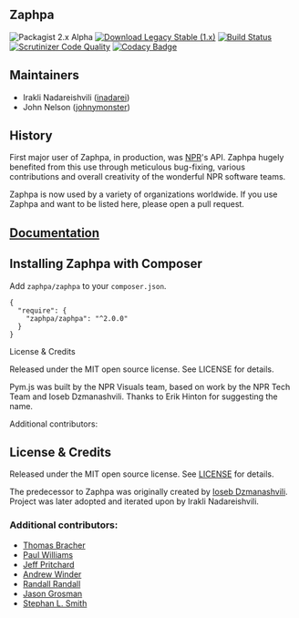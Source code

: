 ## Zaphpa

![Packagist 2.x Alpha](http://b.repl.ca/v1/Packagist-2.x_Alpha-green.png)
[![Download Legacy Stable (1.x)](http://b.repl.ca/v1/Download-Legacy_Stable%20%281.x%29-orange.png)](https://github.com/zaphpa/zaphpa/releases/tag/1.2.2)
[![Build Status](https://scrutinizer-ci.com/g/zaphpa/zaphpa/badges/build.png?b=v2.x)](https://scrutinizer-ci.com/g/zaphpa/zaphpa/build-status/v2.x)
[![Scrutinizer Code Quality](https://scrutinizer-ci.com/g/zaphpa/zaphpa/badges/quality-score.png?b=v2.x)](https://scrutinizer-ci.com/g/zaphpa/zaphpa/?branch=v2.x)
[![Codacy Badge](https://www.codacy.com/project/badge/9f4d07595b3b40278d29c7125037af87)](https://www.codacy.com/public/irakli/zaphpa_2)

## Maintainers

* Irakli Nadareishvili ([inadarei](http://github.com/inadarei))
* John Nelson ([johnymonster](http://github.com/johnymonster))

## History

First major user of Zaphpa, in production, was [NPR](http://npr.org)'s API. Zaphpa hugely benefited
from this use through meticulous bug-fixing, various contributions and overall creativity of the
wonderful NPR software teams.

Zaphpa is now used by a variety of organizations worldwide. If you use Zaphpa and want to be listed here,
please open a pull request.

## [Documentation](http://zaphpa.org)

## Installing Zaphpa with Composer

Add `zaphpa/zaphpa` to your `composer.json`.

```
{
  "require": {
    "zaphpa/zaphpa": "^2.0.0"
  }
}
```

License & Credits

Released under the MIT open source license. See LICENSE for details.

Pym.js was built by the NPR Visuals team, based on work by the NPR Tech Team and Ioseb Dzmanashvili. Thanks to Erik Hinton for suggesting the name.

Additional contributors:


## License & Credits

Released under the MIT open source license. See [LICENSE](LICENSE) for details.

The predecessor to Zaphpa was originally created by [Ioseb Dzmanashvili](http://github.com/iosebi). Project
was later adopted and iterated upon by Irakli Nadareishvili.

### Additional contributors:

- [Thomas Bracher](https://github.com/ThomasBracher)
- [Paul Williams](https://github.com/paulprogrammer)
- [Jeff Pritchard](https://github.com/jeffpritchard)
- [Andrew Winder](http://github.com/awinder)
- [Randall Randall](http://github.com/randallsquared)
- [Jason Grosman](http://github.com/jsgrosman)
- [Stephan L. Smith](http://github.com/d1b1)
